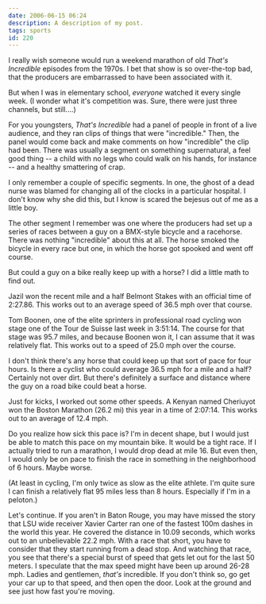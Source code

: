 ```yaml
---
date: 2006-06-15 06:24
description: A description of my post.
tags: sports
id: 220
---
```

I really wish someone would run a weekend marathon of old <i>That's Incredible</i> episodes from the 1970s.  I bet that show is so over-the-top bad, that the producers are embarrassed to have been associated with it.

But when I was in elementary school, <i>everyone</i> watched it every single week.  (I wonder what it's competition was.  Sure, there were just three channels, but still....)
<!--more-->
For you youngsters, <i>That's Incredible</i> had a panel of people in front of a live audience, and they ran clips of things that were "incredible."  Then, the panel would come back and make comments on how "incredible" the clip had been.  There was usually a segment on something supernatural, a feel good thing -- a child with no legs who could walk on his hands, for instance -- and a healthy smattering of crap.

I only remember a couple of specific segments.  In one, the ghost of a dead nurse was blamed for changing all of the clocks in a particular hospital.  I don't know why she did this, but I know is scared the bejesus out of me as a little boy.

The other segment I remember was one where the producers had set up a series of races between a guy on a BMX-style bicycle and a racehorse.  There was nothing "incredible" about this at all.  The horse smoked the bicycle in every race but one, in which the horse got spooked and went off course.

But could a guy on a bike really keep up with a horse?  I did a little math to find out.

Jazil won the recent mile and a half Belmont Stakes with an official time of 2:27.86.  This works out to an average speed of 36.5 mph over that course.

Tom Boonen, one of the elite sprinters in professional road cycling won stage one of the Tour de Suisse last week in 3:51:14.  The course for that stage was 95.7 miles, and because Boonen won it, I can assume that it was relatively flat.  This works out to a speed of 25.0 mph over the course.

I don't think there's any horse that could keep up that sort of pace for four hours.  Is there a cyclist who could average 36.5 mph for a mile and a half?  Certainly not over dirt.  But there's definitely a surface and distance where the guy on a road bike could beat a horse.

Just for kicks, I worked out some other speeds.  A Kenyan named Cheriuyot won the Boston Marathon (26.2 mi) this year in a time of 2:07:14.  This works out to an average of 12.4 mph.  

Do you realize how sick this pace is?  I'm in decent shape, but I would just be able to match this pace on my mountain bike.  It would be a tight race.  If I actually tried to run a marathon, I would drop dead at mile 16.  But even then, I would only be on pace to finish the race in something in the neighborhood of 6 hours.  Maybe worse.

(At least in cycling, I'm only twice as slow as the elite athlete.  I'm quite sure I can finish a relatively flat 95 miles less than 8 hours.  Especially if I'm in a peloton.)

Let's continue.  If you aren't in Baton Rouge, you may have missed the story that LSU wide receiver Xavier Carter ran one of the fastest 100m dashes in the world this year.  He covered the distance in 10.09 seconds, which works out to an unbelievable 22.2 mph.  With a race that short, you have to consider that they start running from a dead stop.  And watching that race, you see that there's a special burst of speed that gets let out for the last 50 meters.  I speculate that the max speed might have been up around 26-28 mph.  Ladies and gentlemen, <i>that's</i> incredible.  If you don't think so, go get your car up to that speed, and then open the door.  Look at the ground and see just how fast you're moving.
